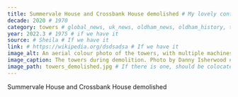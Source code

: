 ```yaml
---
title: Summervale House and Crossbank House demolished # My lovely content
decade: 2020 # 1970
category: towers # global_news, uk_news, oldham_news, oldham_history, towers, surrounding_estate # Always exactly one category
year: 2022.3 # 1975 # if we have it
source: # Sheila # If we have it
link: # https://wikipedia.org/dsdsadsa # If we have it
image_alt: An aerial colour photo of the towers, with multiple machines working on demolishing them. The tower to the left of the image has been partially demolished, with only its left side still standing.  # If there is one
image_caption: The towers during demolition. Photo by Danny Isherwood # If there is one
image_path: towers_demolished.jpg # If there is one, should be colocated with the index.md file in the folder
---
```


Summervale House and Crossbank House demolished
